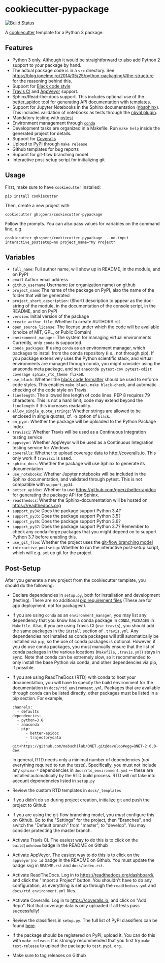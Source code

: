 cookiecutter-pypackage
======================

[![Build Status](https://travis-ci.org/goerz/cookiecutter-pypackage.svg?branch=master)](https://travis-ci.org/goerz/cookiecutter-pypackage)

A [cookiecutter][] template for a Python 3 package.

[cookiecutter]: https://github.com/audreyr/cookiecutter


Features
--------


* Python 3 only. Although it would be straightforward to also add Python 2 support to your package by hand.
* The actual package code is in a `src` directory. See <https://blog.ionelmc.ro/2014/05/25/python-packaging/#the-structure> for the reasoning behind this.
* Support for [Black code style](https://github.com/ambv/black#readme)
* [Travis CI](https://travis-ci.org) and [AppVeyor](http://appveyor.com) support.
* Sphinx/Read-the-docs support. This includes optional use of the [better_apidoc](https://github.com/goerz/better-apidoc) tool for generating API documentation with templates.
* Support for Jupyter Notebooks in the Sphinx documentation ([nbsphinx](https://nbsphinx.readthedocs.io/en/latest/)). This includes validation of notebooks as tests through the [nbval plugin](https://nbval.readthedocs.io/en/latest/).
* Mandatory testing with [pytest](https://docs.pytest.org)
* Environment management through [`conda`](https://conda.io/docs/)
* Development tasks are organized in a Makefile. Run `make help` inside the generated project for details.
* Support for [Coveralls](http://coveralls.io)
* Upload to [PyPI](https://pypi.org) through `make release`
* Github templates for bug reports
* Support for git-flow branching model
* Interactive post-setup script for initializing git


Usage
-----

First, make sure to have `cookiecutter` installed:

    pip install cookiecutter

Then, create a new project with

    cookiecutter gh:goerz/cookiecutter-pypackage

Follow the prompts. You can also pass values for variables on the command line, e.g.

    cookiecutter gh:goerz/cookiecutter-pypackage  --no-input interactive_postsetup=no project_name="My Project"


Variables
---------

* `full_name`: Full author name, will show up in README, in the module, and on PyPI
* `email` Author email address
* `github_username` Username (or organization name) on github
* `project_name`: The name of the package on PyPI, also the name of the folder that will be generated
* `project_short_description`: (Short) description to appear as the doc-string of the module, in the documentation of the console script, in the README, and on PyPI
* `version`: Initial version of the package
* `create_author_file`: Whether to create AUTHORS.rst
* `open_source_license`: The license under which the code will be available (choice of MIT, GPL, or Public Domain)
* `environment_manager`: The system for managing virtual environments. Currently, only `conda` is supported.
* `conda_packages`: If using `conda` as an environment manager, which packages to install from the conda repository (i.e., not through pip). If you package extensively uses the Python scientific stack, and virtual environments are managed through conda, you might consider using the anaconda meta package, and set `anaconda pytest-cov pytest-xdist coverage sphinx_rtd_theme flake8`.
* `use_black`: Whether the [black code formatter](https://github.com/ambv/black) should be used to enforce code styles. This enables `make black`, `make black-check`, and automatic checking of the code style on Travis.
* `linelength`: The allowed line length of code lines. PEP 8 requires 79 characters. This is not a hard limit; code may extend beyond the `linelength` if this increases readability.
* `allow_single_quote_strings`: Whether strings are allowed to be enclosed in single quotes, cf. `-S` option of `black`.
* `on_pypi`: Whether the package will be uploaded to the Python Package Index
* `travisci`: Whether Travis will be used as a Continuous Integration testing service
* `appveyor`: Whether AppVeyor will be used as a Continuous Integration testing service for Windows
* `coveralls`: Whether to upload coverage data to <http://coveralls.io>. This only work if `travisci` is used.
* `sphinx_docs`: Whether the package will use Sphinx to generate its documentation
* `use_notebooks`: Whether Jupyter notebooks will be included in the Sphinx documentation, and validated through pytest. This is not compatible with `support_py34`.
* `better_apidoc`: Whether to use <https://github.com/goerz/better-apidoc> for generating the package API for Sphinx.
* `readthedocs`: Whether the Sphinx-documentation will be hosted on <https://readthedocs.org>
* `support_py34`: Does the package support Python 3.4?
* `support_py35`: Does the package support Python 3.5?
* `support_py36`: Does the package support Python 3.6?
* `support_py37`: Does the package support Python 3.7? Remember to check any conda-forge packages that you might depend on to support Python 3.7 before enabling this.
* `use_git_flow`: Whether the project uses the [git-flow branching model](https://github.com/nvie/gitflow#git-flow)
* `interactive_postsetup`: Whether to run the interactive post-setup script, which will e.g. set up git for the project


Post-Setup
----------

After you generate a new project from the cookiecutter template, you should do the following:

*   Declare dependencies in `setup.py`, both for installation and development (testing).  There are no additional [pip requirement files](https://pip.pypa.io/en/stable/user_guide/#requirements-files) (These are for app deployment, not for packages!).

*   If you are using `conda` as an `environment_manager`, you may list any dependency that you know has a conda package in `CONDA_PACKAGES` in `Makefile`. Also, if you are using Travis CI (`use_travis`), you should add the same packages in the `install` section of `.travis.yml`. Any dependencies not installed as conda packages will still automatically be installed via `pip`, so the use of conda packages is optional. However, if you do use conda packages, you must manually ensure that the list of conda packages in the various locations (`Makefile`, `.travis.yml`) stays in sync. Note that conda can be extremely slow, so it recommended to only install the base Python via conda, and other dependencies via pip, if possible.

*   If you are using ReadTheDocs (RTD) with conda to host your documentation, you will have to specify the build environment for the documentation in `docs/rtd_environment.yml`.  Packages that are available through conda can be listed directly, other packages must be listed in a pip section. For example,

        channels:
          - defaults
        dependencies:
          - python=3.6
          - anaconda
          - pip:
              - better-apidoc
              - trajectorydata
              - git+https://github.com/mabuchilab/QNET.git@develop#egg=QNET-2.0.0-dev

    In general, RTD needs only a minimal number of dependencies (*not* everything required to run the tests). Specifically, you must not include any `sphinx-*` dependencies in `docs/rtd_environment.yml` -- these are installed automatically by the RTD build process. RTD will not take into account dependencies listed in `setup.py`

*   Review the custom RTD templates in `docs/_templates`

*   If you didn't do so during project creation, initialize git and push the project to Github

*   If you are using the git-flow branching model, you *must* configure this on Github. Go to the "Settings" for the project, then "Branches", and switch the "Default branch" from "master", to "develop". You may consider protecting the master branch.

*   Activate Travis CI. The easiest way to do this is to click on the `build|unknown` badge in the README on Github

*   Activate AppVeyor. The easiest way to do this is to click on the `appveyor|no id` badge in the README on Github. You must update the badge svg in `README.rst` and `docs/index.rst`.

*   Activate ReadTheDocs. Log in to <https://readthedocs.org/dashboard/>, and click the "Import a Project" button. You shouldn't have to do any configuration, as everything is set up through the `readthedocs.yml` and `docs/rtd_environment.yml` files.

*   Activate Coveralls. Log in to <https://coveralls.io>, and click on "Add Repo". Not that coverage data is only uploaded if all tests pass successfully!

*   Review the classifiers in `setup.py`. The full list of PyPI classifiers can be found [here](https://pypi.python.org/pypi?:action=list_classifiers).

*   If the package should be registered on PyPI, upload it. You can do this with `make release`. It is *strongly* recommended that you first try `make test-release` to upload the package to `test.pypi.org`.

*   Make sure to tag releases on Github

